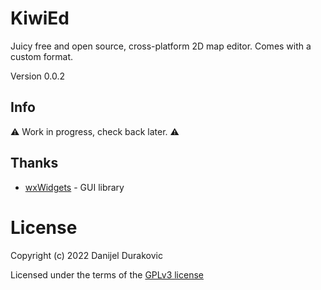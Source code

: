 # KiwiEd

Juicy free and open source, cross-platform 2D map editor. Comes with a custom format.

Version 0.0.2

## Info

⚠ Work in progress, check back later. ⚠

## Thanks

- [wxWidgets](https://www.wxwidgets.org/) - GUI library

# License

Copyright (c) 2022 Danijel Durakovic

Licensed under the terms of the [GPLv3 license](LICENSE)
